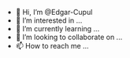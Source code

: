 - 👋 Hi, I’m @Edgar-Cupul
- 👀 I’m interested in ...
- 🌱 I’m currently learning ...
- 💞️ I’m looking to collaborate on ...
- 📫 How to reach me ...

<!---
Edgar-Cupul/Edgar-Cupul is a ✨ special ✨ repository because its `README.md` (this file) appears on your GitHub profile.
You can click the Preview link to take a look at your changes.
--->
